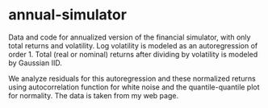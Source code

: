 # annual-simulator
Data and code for annualized version of the financial simulator, with only total returns and volatility. Log volatility is modeled as an autoregression of order 1. Total (real or nominal) returns after dividing by volatility is modeled by Gaussian IID. 

We analyze residuals for this autoregression and these normalized returns using autocorrelation function for white noise and the quantile-quantile plot for normality. The data is taken from my web page. 
